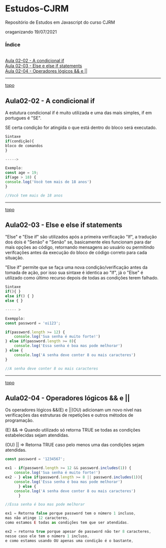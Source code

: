 
# Estudos-CJRM

Repositório de Estudos em Javascript do curso CJRM

oraganizando 19/07/2021

### Índice

<br> [Aula 02-02 - A condicional if](#Aula02-02)
<br> [Aula 02-03 - Else e else if statements](#Aula02-03)
<br> [Aula 02-04 - Operadores lógicos && e ||](#Aula02-04)

<hr>

[topo](#)
## Aula02-02 - A condicional if <a name="Aula02-02"></a> 

A estutura condicional if é muito utilizada e uma das mais simples, if em portugues é "SE".

SE certa condição for atingida o que está dentro do bloco será executado.

```javascript
Sintaxe
if(condição){
bloco de comandos
}

----->

Exemplo:
const age = 19;
if(age > 18) {
console.log('Você tem mais de 18 anos')
}

//Você tem mais de 18 anos
```

<hr>

[topo](#)
## Aula02-03 - Else e else if statements <a name="Aula02-03"></a>


"Else" e "Else if" são utilizados após a primeira verificação "If", a tradução dos dois é "Senão" e "Senão" se, basicamente eles funcionam para dar mais opções ao código, retornando mensagens ao usuário ou permitindo verifcações antes da execução do bloco de código correto para cada situação.

"Else if" permite que se faça uma nova condição/verificação antes da tomada de ação, por isso sua sintaxe é identica ao "If", já o "Else" é utilizado como último recurso depois de todas as condições terem falhado.

```javascript
Sintaxe
if(){ }
else if() { }
else { }

----- >

Exempplo:
const password = 'oi123';

if(password.length >= 12) {
	console.log('Sua senha é muito forte!')
} else if(password.length >= 8){
	console.log('Essa senha é boa mas pode melhorar')
} else {
	console.log('A senha deve conter 8 ou mais caracteres')
}

//A senha deve conter 8 ou mais caracteres

```

<hr>

[topo](#)
## Aula02-04 - Operadores lógicos && e || <a name="Aula02-04"></a> 


Os operadores lógicos &&(E) e ||(OU) adicionam um novo nível nas verificações das estruturas de repetições e outros métodos de programação.

(E) && ⇒ Quando utilizado só retorna TRUE se todas as condições estabelecidas sejam atendidas.

(OU) || ⇒ Retorna TRUE caso pelo menos uma das condições sejam atendidas.

```javascript
const password = '1234567';

ex1 - if(password.length >= 12 && password.includes(1)) {
	console.log('Sua senha é muito forte!')
ex2 - } else if(password.length >= 8 || password.includes(1)){
	console.log('Essa senha é boa mas pode melhorar')
      } else {
	console.log('A senha deve conter 8 ou mais caracteres')
      }

//Essa senha é boa mas pode melhorar

ex1 = Retorna false porque password tem o número 1 incluso,
mas não atinge 12 caracteres,
como estamos E todas as condições tem que ser atendidas.

ex2 = retorna true porque apesar de password não ter 8 caracteres,
nesse caso ele tem o número 1 incluso,
e como estamos usando OU apenas uma condição é o bastante,

```
